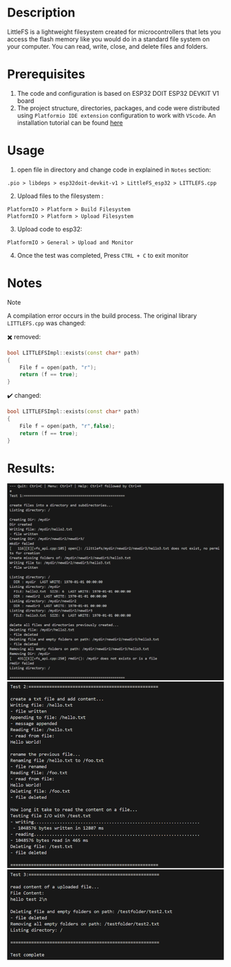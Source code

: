 # Description
LittleFS is a lightweight filesystem created for microcontrollers that lets you access the flash memory like you would do in a standard file system on your computer. You can read, write, close, and delete files and folders.


# Prerequisites
1. The code and configuration is based on ESP32 DOIT ESP32 DEVKIT V1 board
2. The project structure, directories, packages, and code were distributed using `Platformio IDE extension` configuration to work with `VScode`. An installation tutorial can be found [here](https://randomnerdtutorials.com/vs-code-platformio-ide-esp32-esp8266-arduino/)

# Usage
1. open file in directory and change code in explained in `Notes` section:
```
.pio > libdeps > esp32doit-devkit-v1 > LittleFS_esp32 > LITTLEFS.cpp
```
2. Upload files to the filesystem : 
```
PlatformIO > Platform > Build Filesystem
PlatformIO > Platform > Upload Filesystem
```
3. Upload code to esp32:
```
PlatformIO > General > Upload and Monitor
```
4. Once the test was completed, Press `CTRL + C` to exit monitor

# Notes
> [!NOTE]
> A compilation error occurs in the build process. The original library `LITTLEFS.cpp` was changed:

✖️ removed:
```cpp
bool LITTLEFSImpl::exists(const char* path)
{
    File f = open(path, "r");
    return (f == true);
}
```
✔️ changed:
```cpp
bool LITTLEFSImpl::exists(const char* path)
{
    File f = open(path, "r",false);
    return (f == true);
}
```
# Results:
![Alt text](/images/littlefs1.png)
![Alt text](/images/littlefs2.png)
![Alt text](/images/littlefs3.png)